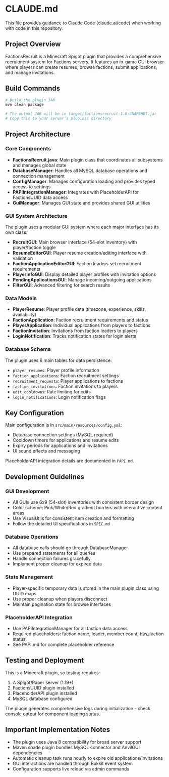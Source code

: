 # CLAUDE.md

This file provides guidance to Claude Code (claude.ai/code) when working with code in this repository.

## Project Overview

FactionsRecruit is a Minecraft Spigot plugin that provides a comprehensive recruitment system for Factions servers. It features an in-game GUI browser where players can create resumes, browse factions, submit applications, and manage invitations.

## Build Commands

```bash
# Build the plugin JAR
mvn clean package

# The output JAR will be in target/factionsrecruit-1.0-SNAPSHOT.jar
# Copy this to your server's plugins/ directory
```

## Project Architecture

### Core Components

- **FactionsRecruit.java**: Main plugin class that coordinates all subsystems and manages global state
- **DatabaseManager**: Handles all MySQL database operations and connection management
- **ConfigManager**: Manages configuration loading and provides typed access to settings
- **PAPIIntegrationManager**: Integrates with PlaceholderAPI for FactionsUUID data access
- **GuiManager**: Manages GUI state and provides shared GUI utilities

### GUI System Architecture

The plugin uses a modular GUI system where each major interface has its own class:

- **RecruitGUI**: Main browser interface (54-slot inventory) with player/faction toggle
- **ResumeEditorGUI**: Player resume creation/editing interface with validation
- **FactionApplicationEditorGUI**: Faction leaders set recruitment requirements
- **PlayerInfoGUI**: Display detailed player profiles with invitation options
- **PendingApplicationsGUI**: Manage incoming/outgoing applications
- **FilterGUI**: Advanced filtering for search results

### Data Models

- **PlayerResume**: Player profile data (timezone, experience, skills, availability)
- **FactionApplication**: Faction recruitment requirements and status
- **PlayerApplication**: Individual applications from players to factions
- **FactionInvitation**: Invitations from faction leaders to players
- **LoginNotification**: Tracks notification states for login alerts

### Database Schema

The plugin uses 6 main tables for data persistence:
- `player_resumes`: Player profile information
- `faction_applications`: Faction recruitment settings
- `recruitment_requests`: Player applications to factions
- `faction_invitations`: Faction invitations to players
- `edit_cooldowns`: Rate limiting for edits
- `login_notifications`: Login notification flags

## Key Configuration

Main configuration is in `src/main/resources/config.yml`:
- Database connection settings (MySQL required)
- Cooldown timers for applications and resume edits
- Expiry periods for applications and invitations
- UI sound effects and messaging

PlaceholderAPI integration details are documented in `PAPI.md`.

## Development Guidelines

### GUI Development
- All GUIs use 6x9 (54-slot) inventories with consistent border design
- Color scheme: Pink/White/Red gradient borders with interactive content areas
- Use VisualUtils for consistent item creation and formatting
- Follow the detailed UI specifications in `SPEC.md`

### Database Operations
- All database calls should go through DatabaseManager
- Use prepared statements for all queries
- Handle connection failures gracefully
- Implement proper cleanup for expired data

### State Management
- Player-specific temporary data is stored in the main plugin class using UUID maps
- Use proper cleanup when players disconnect
- Maintain pagination state for browse interfaces

### PlaceholderAPI Integration
- Use PAPIIntegrationManager for all faction data access
- Required placeholders: faction name, leader, member count, has_faction status
- See PAPI.md for complete placeholder reference

## Testing and Deployment

This is a Minecraft plugin, so testing requires:
1. A Spigot/Paper server (1.19+)
2. FactionsUUID plugin installed
3. PlaceholderAPI plugin installed
4. MySQL database configured

The plugin generates comprehensive logs during initialization - check console output for component loading status.

## Important Implementation Notes

- The plugin uses Java 8 compatibility for broad server support
- Maven shade plugin bundles MySQL connector and AnvilGUI dependencies
- Automatic cleanup task runs hourly to expire old applications/invitations
- GUI interactions are handled through Bukkit event system
- Configuration supports live reload via admin commands